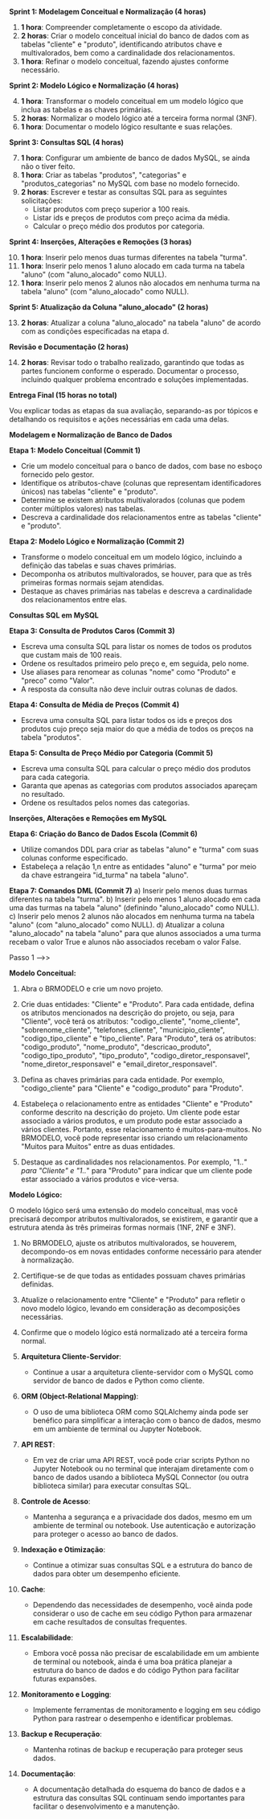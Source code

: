 **Sprint 1: Modelagem Conceitual e Normalização (4 horas)**

1. **1 hora**: Compreender completamente o escopo da atividade.
2. **2 horas**: Criar o modelo conceitual inicial do banco de dados com as tabelas "cliente" e "produto", identificando atributos chave e multivalorados, bem como a cardinalidade dos relacionamentos.
3. **1 hora**: Refinar o modelo conceitual, fazendo ajustes conforme necessário.

**Sprint 2: Modelo Lógico e Normalização (4 horas)**

4. **1 hora**: Transformar o modelo conceitual em um modelo lógico que inclua as tabelas e as chaves primárias.
5. **2 horas**: Normalizar o modelo lógico até a terceira forma normal (3NF).
6. **1 hora**: Documentar o modelo lógico resultante e suas relações.

**Sprint 3: Consultas SQL (4 horas)**

7. **1 hora**: Configurar um ambiente de banco de dados MySQL, se ainda não o tiver feito.
8. **1 hora**: Criar as tabelas "produtos", "categorias" e "produtos_categorias" no MySQL com base no modelo fornecido.
9. **2 horas**: Escrever e testar as consultas SQL para as seguintes solicitações:
   - Listar produtos com preço superior a 100 reais.
   - Listar ids e preços de produtos com preço acima da média.
   - Calcular o preço médio dos produtos por categoria.
   
**Sprint 4: Inserções, Alterações e Remoções (3 horas)**

10. **1 hora**: Inserir pelo menos duas turmas diferentes na tabela "turma".
11. **1 hora**: Inserir pelo menos 1 aluno alocado em cada turma na tabela "aluno" (com "aluno_alocado" como NULL).
12. **1 hora**: Inserir pelo menos 2 alunos não alocados em nenhuma turma na tabela "aluno" (com "aluno_alocado" como NULL).

**Sprint 5: Atualização da Coluna "aluno_alocado" (2 horas)**

13. **2 horas**: Atualizar a coluna "aluno_alocado" na tabela "aluno" de acordo com as condições especificadas na etapa d.

**Revisão e Documentação (2 horas)**

14. **2 horas**: Revisar todo o trabalho realizado, garantindo que todas as partes funcionem conforme o esperado. Documentar o processo, incluindo qualquer problema encontrado e soluções implementadas.

**Entrega Final (15 horas no total)**

Vou explicar todas as etapas da sua avaliação, separando-as por tópicos e detalhando os requisitos e ações necessárias em cada uma delas.

**Modelagem e Normalização de Banco de Dados**

**Etapa 1: Modelo Conceitual (Commit 1)**
- Crie um modelo conceitual para o banco de dados, com base no esboço fornecido pelo gestor.
- Identifique os atributos-chave (colunas que representam identificadores únicos) nas tabelas "cliente" e "produto".
- Determine se existem atributos multivalorados (colunas que podem conter múltiplos valores) nas tabelas.
- Descreva a cardinalidade dos relacionamentos entre as tabelas "cliente" e "produto".

**Etapa 2: Modelo Lógico e Normalização (Commit 2)**
- Transforme o modelo conceitual em um modelo lógico, incluindo a definição das tabelas e suas chaves primárias.
- Decomponha os atributos multivalorados, se houver, para que as três primeiras formas normais sejam atendidas.
- Destaque as chaves primárias nas tabelas e descreva a cardinalidade dos relacionamentos entre elas.

**Consultas SQL em MySQL**

**Etapa 3: Consulta de Produtos Caros (Commit 3)**
- Escreva uma consulta SQL para listar os nomes de todos os produtos que custam mais de 100 reais.
- Ordene os resultados primeiro pelo preço e, em seguida, pelo nome.
- Use aliases para renomear as colunas "nome" como "Produto" e "preco" como "Valor".
- A resposta da consulta não deve incluir outras colunas de dados.

**Etapa 4: Consulta de Média de Preços (Commit 4)**
- Escreva uma consulta SQL para listar todos os ids e preços dos produtos cujo preço seja maior do que a média de todos os preços na tabela "produtos".

**Etapa 5: Consulta de Preço Médio por Categoria (Commit 5)**
- Escreva uma consulta SQL para calcular o preço médio dos produtos para cada categoria.
- Garanta que apenas as categorias com produtos associados apareçam no resultado.
- Ordene os resultados pelos nomes das categorias.

**Inserções, Alterações e Remoções em MySQL**

**Etapa 6: Criação do Banco de Dados Escola (Commit 6)**
- Utilize comandos DDL para criar as tabelas "aluno" e "turma" com suas colunas conforme especificado.
- Estabeleça a relação 1,n entre as entidades "aluno" e "turma" por meio da chave estrangeira "id_turma" na tabela "aluno".

**Etapa 7: Comandos DML (Commit 7)**
a) Inserir pelo menos duas turmas diferentes na tabela "turma".
b) Inserir pelo menos 1 aluno alocado em cada uma das turmas na tabela "aluno" (definindo "aluno_alocado" como NULL).
c) Inserir pelo menos 2 alunos não alocados em nenhuma turma na tabela "aluno" (com "aluno_alocado" como NULL).
d) Atualizar a coluna "aluno_alocado" na tabela "aluno" para que alunos associados a uma turma recebam o valor True e alunos não associados recebam o valor False.

Passo 1 -->>

**Modelo Conceitual:**

1. Abra o BRMODELO e crie um novo projeto.

2. Crie duas entidades: "Cliente" e "Produto". Para cada entidade, defina os atributos mencionados na descrição do projeto, ou seja, para "Cliente", você terá os atributos: "codigo_cliente", "nome_cliente", "sobrenome_cliente", "telefones_cliente", "municipio_cliente", "codigo_tipo_cliente" e "tipo_cliente". Para "Produto", terá os atributos: "codigo_produto", "nome_produto", "descricao_produto", "codigo_tipo_produto", "tipo_produto", "codigo_diretor_responsavel", "nome_diretor_responsavel" e "email_diretor_responsavel".

3. Defina as chaves primárias para cada entidade. Por exemplo, "codigo_cliente" para "Cliente" e "codigo_produto" para "Produto".

4. Estabeleça o relacionamento entre as entidades "Cliente" e "Produto" conforme descrito na descrição do projeto. Um cliente pode estar associado a vários produtos, e um produto pode estar associado a vários clientes. Portanto, esse relacionamento é muitos-para-muitos. No BRMODELO, você pode representar isso criando um relacionamento "Muitos para Muitos" entre as duas entidades.

5. Destaque as cardinalidades nos relacionamentos. Por exemplo, "1..*" para "Cliente" e "1..*" para "Produto" para indicar que um cliente pode estar associado a vários produtos e vice-versa.

**Modelo Lógico:**

O modelo lógico será uma extensão do modelo conceitual, mas você precisará decompor atributos multivalorados, se existirem, e garantir que a estrutura atenda às três primeiras formas normais (1NF, 2NF e 3NF).

1. No BRMODELO, ajuste os atributos multivalorados, se houverem, decompondo-os em novas entidades conforme necessário para atender à normalização.

2. Certifique-se de que todas as entidades possuam chaves primárias definidas.

3. Atualize o relacionamento entre "Cliente" e "Produto" para refletir o novo modelo lógico, levando em consideração as decomposições necessárias.

4. Confirme que o modelo lógico está normalizado até a terceira forma normal.


1. **Arquitetura Cliente-Servidor**:
   - Continue a usar a arquitetura cliente-servidor com o MySQL como servidor de banco de dados e Python como cliente.

2. **ORM (Object-Relational Mapping)**:
   - O uso de uma biblioteca ORM como SQLAlchemy ainda pode ser benéfico para simplificar a interação com o banco de dados, mesmo em um ambiente de terminal ou Jupyter Notebook.

3. **API REST**:
   - Em vez de criar uma API REST, você pode criar scripts Python no Jupyter Notebook ou no terminal que interajam diretamente com o banco de dados usando a biblioteca MySQL Connector (ou outra biblioteca similar) para executar consultas SQL.

4. **Controle de Acesso**:
   - Mantenha a segurança e a privacidade dos dados, mesmo em um ambiente de terminal ou notebook. Use autenticação e autorização para proteger o acesso ao banco de dados.

5. **Indexação e Otimização**:
   - Continue a otimizar suas consultas SQL e a estrutura do banco de dados para obter um desempenho eficiente.

6. **Cache**:
   - Dependendo das necessidades de desempenho, você ainda pode considerar o uso de cache em seu código Python para armazenar em cache resultados de consultas frequentes.

7. **Escalabilidade**:
   - Embora você possa não precisar de escalabilidade em um ambiente de terminal ou notebook, ainda é uma boa prática planejar a estrutura do banco de dados e do código Python para facilitar futuras expansões.

8. **Monitoramento e Logging**:
   - Implemente ferramentas de monitoramento e logging em seu código Python para rastrear o desempenho e identificar problemas.

9. **Backup e Recuperação**:
   - Mantenha rotinas de backup e recuperação para proteger seus dados.

10. **Documentação**:
    - A documentação detalhada do esquema do banco de dados e a estrutura das consultas SQL continuam sendo importantes para facilitar o desenvolvimento e a manutenção.